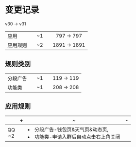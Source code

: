 # 变更记录

v30 -> v31

||||||
|-|:-:|:-:|:-:|:-:|
|应用||~1||797 -> 797|
|应用规则||~2||1891 -> 1891|

## 规则类别

||||||
|-|:-:|:-:|:-:|:-:|
|分段广告||~1||119 -> 119|
|功能类||~1||208 -> 208|

## 应用规则

||+|~|-|
|:-:|-|-|-|
|QQ<br>~2||<li>分段广告-钱包页&天气页&动态页,<li>功能类-申请入群后自动点击右上角关闭||

